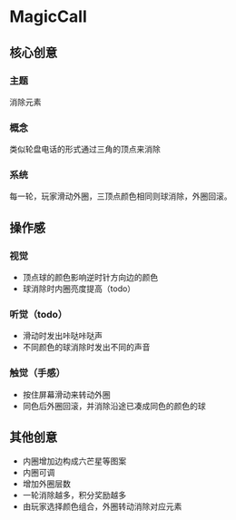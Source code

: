 # MagicCall
## 核心创意 
### 主题 
消除元素 
### 概念 
类似轮盘电话的形式通过三角的顶点来消除 
### 系统 
每一轮，玩家滑动外圈，三顶点颜色相同则球消除，外圈回滚。

## 操作感 
### 视觉

- 顶点球的颜色影响逆时针方向边的颜色
- 球消除时内圈亮度提高（todo）
### 听觉（todo）

- 滑动时发出咔哒咔哒声
- 不同颜色的球消除时发出不同的声音
### 触觉（手感）

- 按住屏幕滑动来转动外圈
- 同色后外圈回滚，并消除沿途已凑成同色的颜色的球

## 其他创意

- 内圈增加边构成六芒星等图案
- 内圈可调
- 增加外圈层数
- 一轮消除越多，积分奖励越多
- 由玩家选择颜色组合，外圈转动消除对应元素
